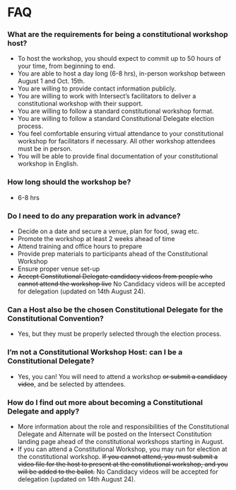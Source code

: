 # FAQ

### What are the requirements for being a constitutional workshop host? <a href="#what-are-the-requirements-for-being-a-constitutional-workshop-host" id="what-are-the-requirements-for-being-a-constitutional-workshop-host"></a>

* To host the workshop, you should expect to commit up to 50 hours of your time, from beginning to end.
* You are able to host a day long (6-8 hrs), in-person workshop between August 1 and Oct. 15th.
* You are willing to provide contact information publicly.
* You are willing to work with Intersect’s facilitators to deliver a constitutional workshop with their support.
* You are willing to follow a standard constitutional workshop format.
* You are willing to follow a standard Constitutional Delegate election process.
* You feel comfortable ensuring virtual attendance to your constitutional workshop for facilitators if necessary. All other workshop attendees must be in person.
* You will be able to provide final documentation of your constitutional workshop in English.

### **How long should the workshop be?** <a href="#how-long-should-the-workshop-be" id="how-long-should-the-workshop-be"></a>

* 6-8 hrs

### Do I need to do any preparation work in advance? <a href="#do-i-need-to-do-any-preparation-work-in-advance" id="do-i-need-to-do-any-preparation-work-in-advance"></a>

* Decide on a date and secure a venue, plan for food, swag etc.
* Promote the workshop at least 2 weeks ahead of time
* Attend training and office hours to prepare
* Provide prep materials to participants ahead of the Constitutional Workshop
* Ensure proper venue set-up
* ~~Accept Constitutional Delegate candidacy videos from people who cannot attend the workshop live~~ No Candidacy videos will be accepted for delegation (updated on 14th August 24).

### Can a Host also be the chosen Constitutional Delegate for the Constitutional Convention? <a href="#can-a-host-also-be-the-chosen-constitutional-delegate-for-the-constitutional-convention" id="can-a-host-also-be-the-chosen-constitutional-delegate-for-the-constitutional-convention"></a>

* Yes, but they must be properly selected through the election process.

### I’m not a Constitutional Workshop Host: can I be a Constitutional Delegate? <a href="#im-not-a-constitutional-workshop-host-can-i-be-a-constitutional-delegate" id="im-not-a-constitutional-workshop-host-can-i-be-a-constitutional-delegate"></a>

* Yes, you can! You will need to attend a workshop ~~or submit a candidacy video~~, and be selected by attendees.

### How do I find out more about becoming a Constitutional Delegate and apply? <a href="#how-do-i-find-out-more-about-becoming-a-constitutional-delegate-and-apply" id="how-do-i-find-out-more-about-becoming-a-constitutional-delegate-and-apply"></a>

* More information about the role and responsibilities of the Constitutional Delegate and Alternate will be posted on the Intersect Constitution landing page ahead of the constitutional workshops starting in August.
* If you can attend a Constitutional Workshop, you may run for election at the constitutional workshop. ~~If you cannot attend, you must submit a video file for the host to present at the constitutional workshop, and you will be added to the ballot.~~ No Candidacy videos will be accepted for delegation (updated on 14th August 24).
